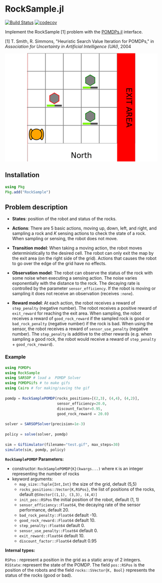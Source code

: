 # RockSample.jl 

[![Build Status](https://travis-ci.org/JuliaPOMDP/RockSample.jl.svg?branch=master)](https://travis-ci.org/JuliaPOMDP/RockSample.jl)
[![codecov](https://codecov.io/github/JuliaPOMDP/RockSample.jl/branch/master/graph/badge.svg?token=EfDZPMisVB)](https://codecov.io/github/JuliaPOMDP/RockSample.jl)

Implement the RockSample [1] problem with the [POMDPs.jl](https://github.com/JuliaPOMDP/POMDPs.jl) interface. 

[1] T. Smith, R. Simmons, "Heuristic Search Value Iteration for POMDPs," in *Association for Uncertainty in Artificial Intelligence (UAI)*, 2004

![Rock Sample Illustration](./rocksample.gif)

## Installation

```julia
using Pkg
Pkg.add("RockSample")
```


## Problem description


- **States**: position of the robot and status of the rocks.

- **Actions**: There are 5 basic actions, moving up, down, left, and right, and sampling a rock and $K$ sensing actions to check the state of a rock. When sampling or sensing, the robot does not move.  

- **Transition model**: When taking a moving action, the robot moves deterministically to the desired cell. The robot can only exit the map by the exit area (on the right side of the grid). Actions that causes the robot to go over the edge of the grid have no effects.

- **Observation model**: The robot can observe the status of the rock with some noise when executing a sensing action. The noise varies exponentially with the distance to the rock. The decaying rate is controlled by the parameter `sensor_efficiency`. If the robot is moving or sampling it does not receive an observation (receives `:none`).

- **Reward model**: At each action, the robot receives a reward of `step_penalty` (negative number). The robot receives a positive reward of `exit_reward` for reaching the exit area. When sampling, the robot receives a reward of `good_rock_reward` if the sampled rock is good or `bad_rock_penalty` (negative number) if the rock is bad. When using the sensor, the robot receives a reward of `sensor_use_penalty` (negative number). The `step_penalty` is additive to the other rewards (e.g. when sampling a good rock, the robot would receive a reward of `step_penalty` + `good_rock_reward`).

### Example

```julia
using POMDPs
using RockSample 
using SARSOP # load a  POMDP Solver
using POMDPGifs # to make gifs
using Cairo # for making/saving the gif

pomdp = RockSamplePOMDP(rocks_positions=[(2,3), (4,4), (4,2)], 
                        sensor_efficiency=20.0,
                        discount_factor=0.95, 
                        good_rock_reward = 20.0)

solver = SARSOPSolver(precision=1e-3)

policy = solve(solver, pomdp)

sim = GifSimulator(filename="test.gif", max_steps=30)
simulate(sim, pomdp, policy)
```


**`RockSamplePOMDP` Parameters:** 

- constructor: `RockSamplePOMDP{K}(kwargs...)` where `K` is an integer representing the number of rocks 
- keyword arguments: 
  - `map_size::Tuple{Int,Int}` the size of the grid, default (5,5)
  - `rocks_positions::Vector{K,RSPos}`, the list of positions of the rocks, default `@SVector[(1,1), (3,3), (4,4)]`
  - `init_pos::RSPos` the initial position of the robot, default (1, 1)
  - `sensor_efficiency::Float64`, the decaying rate of the sensor performance, default 20.
  - `bad_rock_penalty::Float64` default -10.
  - `good_rock_reward::Float64` default 10.
  - `step_penalty::Float64` default 0.
  - `sensor_use_penalty::Float64` default 0.
  - `exit_reward::Float64` default 10.
  - `discount_factor::Float64` default 0.95

**Internal types:**

`RSPos` : represent a position in the grid as a static array of 2 integers.
`RSState`: represent the state of the POMDP. The field `pos::RSPos` is the position of the robots
and the field `rocks::SVector{K, Bool}` represents the status of the rocks (good or bad).
